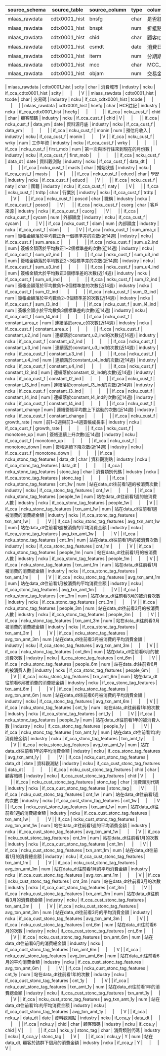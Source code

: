 | source_schema | source_table                 | source_column   | type | column_chinese_name                            | db       | schema | table                          | column          | id | sha256 | convert |
|---------------|------------------------------|-----------------|------|------------------------------------------------|----------|--------|--------------------------------|-----------------|----|--------|---------|
| mlaas_rawdata | cdtx0001_hist                | bnsfg           | char | 是否紅利交易                                   | industry | ncku   | if_cca_cdtx0001_hist           | bnsfg           | 　 | 　     | 　      |
| mlaas_rawdata | cdtx0001_hist                | bnspt           | num  | 折抵點數                                       | industry | ncku   | if_cca_cdtx0001_hist           | bnspt           | 　 | 　     | 　      |
| mlaas_rawdata | cdtx0001_hist                | chid            | char | 顧客ID                                         | industry | ncku   | if_cca_cdtx0001_hist           | chid            | V  | 　     | 　      |
| mlaas_rawdata | cdtx0001_hist                | csmdt           | date | 消費日期                                       | industry | ncku   | if_cca_cdtx0001_hist           | csmdt           | 　 | 　     | 　      |
| mlaas_rawdata | cdtx0001_hist                | iterm           | num  | 分期期數                                       | industry | ncku   | if_cca_cdtx0001_hist           | iterm           | 　 | 　     | 　      |
| mlaas_rawdata | cdtx0001_hist                | mcc             | char | MCC_CODE                                       | industry | ncku   | if_cca_cdtx0001_hist           | mcc             | 　 | 　     | V       |
| mlaas_rawdata | cdtx0001_hist                | objam           | num  | 交易金額-台幣                                  | industry | ncku   | if_cca_cdtx0001_hist           | objam           | 　 | 　     | V       |

| mlaas_rawdata | cdtx0001_hist                | scity           | char | 消費城市                                       | industry | ncku   | if_cca_cdtx0001_hist           | scity           | 　 | 　     | V       |
| mlaas_rawdata | cdtx0001_hist                | tcode           | char | 交易碼                                         | industry | ncku   | if_cca_cdtx0001_hist           | tcode           | 　 | 　     | 　      |
| mlaas_rawdata | cdtx0001_hist                | hcefg           | char | HCE註記                                        | industry | ncku   | if_cca_cdtx0001_hist           | hcefg           | 　 | 　     | 　      |
| if_cca        | ncku_cust_f                  | chid            | char | 顧客暗碼                                       | industry | ncku   | if_cca_cust_f                  | chid            | V  | 　     | 　      |
| if_cca        | ncku_cust_f                  | data_ym         | date | 資料源月底                                     | industry | ncku   | if_cca_cust_f                  | data_ym         | 　 | 　     | 　      |
| if_cca        | ncku_cust_f                  | monin           | num  | 預估月收入                                     | industry | ncku   | if_cca_cust_f                  | monin           | 　 | 　     | V       |
| if_cca        | ncku_cust_f                  | wrky            | num  | 工作年資                                       | industry | ncku   | if_cca_cust_f                  | wrky            | 　 | 　     | 　      |
| if_cca        | ncku_cust_f                  | first_mob       | num  | 第一次與本行往來到現在的月份數                 | industry | ncku   | if_cca_cust_f                  | first_mob       | 　 | 　     | 　      |
| if_cca        | ncku_cust_f                  | data_dt         | date | 資料觀測點                                     | industry | ncku   | if_cca_cust_f                  | data_dt         | 　 | 　     | 　      |
| if_cca        | ncku_cust_f                  | masts           | char | 婚姻狀態                                       | industry | ncku   | if_cca_cust_f                  | masts           | 　 | V      | 　      |
| if_cca        | ncku_cust_f                  | educd           | char | 學歷                                           | industry | ncku   | if_cca_cust_f                  | educd           | 　 | V      | 　      |
| if_cca        | ncku_cust_f                  | naty            | char | 國籍                                           | industry | ncku   | if_cca_cust_f                  | naty            | 　 | V      | 　      |
| if_cca        | ncku_cust_f                  | trdtp           | char | 行業別                                         | industry | ncku   | if_cca_cust_f                  | trdtp           | 　 | V      | 　      |
| if_cca        | ncku_cust_f                  | poscd           | char | 職稱                                           | industry | ncku   | if_cca_cust_f                  | poscd           | 　 | V      | 　      |
| if_cca        | ncku_cust_f                  | cuorg           | char | 客戶來源                                       | industry | ncku   | if_cca_cust_f                  | cuorg           | 　 | V      | 　      |
| if_cca        | ncku_cust_f                  | cycam           | num  | 外部額度                                       | industry | ncku   | if_cca_cust_f                  | cycam           | 　 | 　     | V       |
| if_cca        | ncku_cust_f                  | slam            | num  | 內部額度                                       | industry | ncku   | if_cca_cust_f                  | slam            | 　 | 　     | V       |
| if_cca        | ncku_cust_f                  | sum_area_c      | num  | 簽帳金額落於平均數正負一個標準差的次數(近14週) | industry | ncku   | if_cca_cust_f                  | sum_area_c      | 　 | 　     | 　      |
| if_cca        | ncku_cust_f                  | sum_u2_ind      | num  | 簽帳金額落於平均數正1~2個標準差的次數(近14週)  | industry | ncku   | if_cca_cust_f                  | sum_u2_ind      | 　 | 　     | 　      |
| if_cca        | ncku_cust_f                  | sum_u3_ind      | num  | 簽帳金額落於平均數正2~3個標準差的次數(近14週)  | industry | ncku   | if_cca_cust_f                  | sum_u3_ind      | 　 | 　     | 　      |
| if_cca        | ncku_cust_f                  | sum_u4_ind      | num  | 簽帳金額大於平均數正3個標準差的次數(近14週)    | industry | ncku   | if_cca_cust_f                  | sum_u4_ind      | 　 | 　     | 　      |
| if_cca        | ncku_cust_f                  | sum_l2_ind      | num  | 簽帳金額落於平均數負1~2個標準差的次數(近14週)  | industry | ncku   | if_cca_cust_f                  | sum_l2_ind      | 　 | 　     | 　      |
| if_cca        | ncku_cust_f                  | sum_l3_ind      | num  | 簽帳金額落於平均數負2~3個標準差的次數(近14週)  | industry | ncku   | if_cca_cust_f                  | sum_l3_ind      | 　 | 　     | 　      |
| if_cca        | ncku_cust_f                  | sum_l4_ind      | num  | 簽帳金額小於平均數負3個標準差的次數(近14週)    | industry | ncku   | if_cca_cust_f                  | sum_l4_ind      | 　 | 　     | 　      |
| if_cca        | ncku_cust_f                  | constant_area_c | num  | 連續落於area_c的次數(近14週)                   | industry | ncku   | if_cca_cust_f                  | constant_area_c | 　 | 　     | 　      |
| if_cca        | ncku_cust_f                  | constant_u2_ind | num  | 連續落於constant_u2_ind的次數(近14週)          | industry | ncku   | if_cca_cust_f                  | constant_u2_ind | 　 | 　     | 　      |
| if_cca        | ncku_cust_f                  | constant_u3_ind | num  | 連續落於constant_u3_ind的次數(近14週)          | industry | ncku   | if_cca_cust_f                  | constant_u3_ind | 　 | 　     | 　      |
| if_cca        | ncku_cust_f                  | constant_u4_ind | num  | 連續落於constant_u4_ind的次數(近14週)          | industry | ncku   | if_cca_cust_f                  | constant_u4_ind | 　 | 　     | 　      |
| if_cca        | ncku_cust_f                  | constant_l2_ind | num  | 連續落於constant_l2_ind的次數(近14週)          | industry | ncku   | if_cca_cust_f                  | constant_l2_ind | 　 | 　     | 　      |
| if_cca        | ncku_cust_f                  | constant_l3_ind | num  | 連續落於constant_l3_ind的次數(近14週)          | industry | ncku   | if_cca_cust_f                  | constant_l3_ind | 　 | 　     | 　      |
| if_cca        | ncku_cust_f                  | constant_l4_ind | num  | 連續落於constant_l4_ind的次數(近14週)          | industry | ncku   | if_cca_cust_f                  | constant_l4_ind | 　 | 　     | 　      |
| if_cca        | ncku_cust_f                  | constant_change | num  | 連續簽帳平均數上下跳動的次數(近14週)           | industry | ncku   | if_cca_cust_f                  | constant_change | 　 | 　     | 　      |
| if_cca        | ncku_cust_f                  | growth_rate     | num  | 前1~2週與前3~4週簽帳成長率                     | industry | ncku   | if_cca_cust_f                  | growth_rate     | 　 | 　     | 　      |
| if_cca        | ncku_cust_f                  | monotone_up     | num  | 簽帳連續上升次數(近14週)                       | industry | ncku   | if_cca_cust_f                  | monotone_up     | 　 | 　     | 　      |
| if_cca        | ncku_cust_f                  | monotone_down   | num  | 簽帳連續下降次數(近14週)                       | industry | ncku   | if_cca_cust_f                  | monotone_down   | 　 | 　     | 　      |
| if_cca        | ncku_stonc_tag_features      | data_dt         | char | 資料觀測點                                     | industry | ncku   | if_cca_stonc_tag_features      | data_dt         | 　 | 　     | 　      |
| if_cca        | ncku_stonc_tag_features      | stonc_tag       | char | 消費類別代碼                                   | industry | ncku   | if_cca_stonc_tag_features      | stonc_tag       | 　 | 　     | 　      |
| if_cca        | ncku_stonc_tag_features      | cnt_1w          | num  | 站在data_dt往前看1週的被消費次數               | industry | ncku   | if_cca_stonc_tag_features      | cnt_1w          | 　 | 　     | 　      |
| if_cca        | ncku_stonc_tag_features      | people_1w       | num  | 站在data_dt往前看1週的被消費人數               | industry | ncku   | if_cca_stonc_tag_features      | people_1w       | 　 | 　     | V       |
| if_cca        | ncku_stonc_tag_features      | txn_amt_1w      | num  | 站在data_dt往前看1週被消費的消費總金額         | industry | ncku   | if_cca_stonc_tag_features      | txn_amt_1w      | 　 | 　     | V       |
| if_cca        | ncku_stonc_tag_features      | avg_txn_amt_1w  | num  | 站在data_dt往前看1週被消費的平均消費金額       | industry | ncku   | if_cca_stonc_tag_features      | avg_txn_amt_1w  | 　 | 　     | V       |
| if_cca        | ncku_stonc_tag_features      | cnt_1m          | num  | 站在data_dt往前看1月的被消費次數               | industry | ncku   | if_cca_stonc_tag_features      | cnt_1m          | 　 | 　     | V       |
| if_cca        | ncku_stonc_tag_features      | people_1m       | num  | 站在data_dt往前看1月的被消費人數               | industry | ncku   | if_cca_stonc_tag_features      | people_1m       | 　 | 　     | V       |
| if_cca        | ncku_stonc_tag_features      | txn_amt_1m      | num  | 站在data_dt往前看1月被消費的消費總金額         | industry | ncku   | if_cca_stonc_tag_features      | txn_amt_1m      | 　 | 　     | V       |
| if_cca        | ncku_stonc_tag_features      | avg_txn_amt_1m  | num  | 站在data_dt往前看1月被消費的平均消費金額       | industry | ncku   | if_cca_stonc_tag_features      | avg_txn_amt_1m  | 　 | 　     | V       |
| if_cca        | ncku_stonc_tag_features      | cnt_3m          | num  | 站在data_dt往前看3月的被消費次數               | industry | ncku   | if_cca_stonc_tag_features      | cnt_3m          | 　 | 　     | V       |
| if_cca        | ncku_stonc_tag_features      | people_3m       | num  | 站在data_dt往前看3月的被消費人數               | industry | ncku   | if_cca_stonc_tag_features      | people_3m       | 　 | 　     | V       |
| if_cca        | ncku_stonc_tag_features      | txn_amt_3m      | num  | 站在data_dt往前看3月被消費的消費總金額         | industry | ncku   | if_cca_stonc_tag_features      | txn_amt_3m      | 　 | 　     | V       |
| if_cca        | ncku_stonc_tag_features      | avg_txn_amt_3m  | num  | 站在data_dt往前看3月被消費的平均消費金額       | industry | ncku   | if_cca_stonc_tag_features      | avg_txn_amt_3m  | 　 | 　     | V       |
| if_cca        | ncku_stonc_tag_features      | cnt_6m          | num  | 站在data_dt往前看6月的被消費次數               | industry | ncku   | if_cca_stonc_tag_features      | cnt_6m          | 　 | 　     | V       |
| if_cca        | ncku_stonc_tag_features      | people_6m       | num  | 站在data_dt往前看6月的被消費人數               | industry | ncku   | if_cca_stonc_tag_features      | people_6m       | 　 | 　     | V       |
| if_cca        | ncku_stonc_tag_features      | txn_amt_6m      | num  | 站在data_dt往前看6月被消費的消費總金額         | industry | ncku   | if_cca_stonc_tag_features      | txn_amt_6m      | 　 | 　     | V       |
| if_cca        | ncku_stonc_tag_features      | avg_txn_amt_6m  | num  | 站在data_dt往前看6月被消費的平均消費金額       | industry | ncku   | if_cca_stonc_tag_features      | avg_txn_amt_6m  | 　 | 　     | V       |
| if_cca        | ncku_stonc_tag_features      | cnt_1y          | num  | 站在data_dt往前看1年的次數                     | industry | ncku   | if_cca_stonc_tag_features      | cnt_1y          | 　 | 　     | V       |
| if_cca        | ncku_stonc_tag_features      | people_1y       | num  | 站在data_dt往前看1年的被消費人數               | industry | ncku   | if_cca_stonc_tag_features      | people_1y       | 　 | 　     | V       |
| if_cca        | ncku_stonc_tag_features      | txn_amt_1y      | num  | 站在data_dt往前看1年的消費總金額               | industry | ncku   | if_cca_stonc_tag_features      | txn_amt_1y      | 　 | 　     | V       |
| if_cca        | ncku_stonc_tag_features      | avg_txn_amt_1y  | num  | 站在data_dt往前看1年的平均消費金額             | industry | ncku   | if_cca_stonc_tag_features      | avg_txn_amt_1y  | 　 | 　     | V       |
| if_cca        | ncku_cust_stonc_tag_features | data_dt         | date | 資料觀測點                                     | industry | ncku   | if_cca_cust_stonc_tag_features | data_dt         | 　 | 　     | 　      |
| if_cca        | ncku_cust_stonc_tag_features | chid            | char | 顧客暗碼                                       | industry | ncku   | if_cca_cust_stonc_tag_features | chid            | V  | 　     | 　      |
| if_cca        | ncku_cust_stonc_tag_features | stonc_tag       | char | 消費類別代碼                                   | industry | ncku   | if_cca_cust_stonc_tag_features | stonc_tag       | 　 | V      | 　      |
| if_cca        | ncku_cust_stonc_tag_features | cnt_1w          | num  | 站在data_dt往前看1週的次數                     | industry | ncku   | if_cca_cust_stonc_tag_features | cnt_1w          | 　 | 　     | V       |
| if_cca        | ncku_cust_stonc_tag_features | txn_amt_1w      | num  | 站在data_dt往前看1週的消費總金額               | industry | ncku   | if_cca_cust_stonc_tag_features | txn_amt_1w      | 　 | 　     | V       |
| if_cca        | ncku_cust_stonc_tag_features | avg_txn_amt_1w  | num  | 站在data_dt往前看1週的平均消費金額             | industry | ncku   | if_cca_cust_stonc_tag_features | avg_txn_amt_1w  | 　 | 　     | V       |
| if_cca        | ncku_cust_stonc_tag_features | cnt_1m          | num  | 站在data_dt往前看1月的次數                     | industry | ncku   | if_cca_cust_stonc_tag_features | cnt_1m          | 　 | 　     | V       |
| if_cca        | ncku_cust_stonc_tag_features | txn_amt_1m      | num  | 站在data_dt往前看1月的消費總金額               | industry | ncku   | if_cca_cust_stonc_tag_features | txn_amt_1m      | 　 | 　     | V       |
| if_cca        | ncku_cust_stonc_tag_features | avg_txn_amt_1m  | num  | 站在data_dt往前看1月的平均消費金額             | industry | ncku   | if_cca_cust_stonc_tag_features | avg_txn_amt_1m  | 　 | 　     | V       |
| if_cca        | ncku_cust_stonc_tag_features | cnt_3m          | num  | 站在data_dt往前看3月的次數                     | industry | ncku   | if_cca_cust_stonc_tag_features | cnt_3m          | 　 | 　     | V       |
| if_cca        | ncku_cust_stonc_tag_features | txn_amt_3m      | num  | 站在data_dt往前看3月的消費總金額               | industry | ncku   | if_cca_cust_stonc_tag_features | txn_amt_3m      | 　 | 　     | V       |
| if_cca        | ncku_cust_stonc_tag_features | avg_txn_amt_3m  | num  | 站在data_dt往前看3月的平均消費金額             | industry | ncku   | if_cca_cust_stonc_tag_features | avg_txn_amt_3m  | 　 | 　     | V       |
| if_cca        | ncku_cust_stonc_tag_features | cnt_6m          | num  | 站在data_dt往前看6月的次數                     | industry | ncku   | if_cca_cust_stonc_tag_features | cnt_6m          | 　 | 　     | V       |
| if_cca        | ncku_cust_stonc_tag_features | txn_amt_6m      | num  | 站在data_dt往前看6月的消費總金額               | industry | ncku   | if_cca_cust_stonc_tag_features | txn_amt_6m      | 　 | 　     | V       |
| if_cca        | ncku_cust_stonc_tag_features | avg_txn_amt_6m  | num  | 站在data_dt往前看6月的平均消費金額             | industry | ncku   | if_cca_cust_stonc_tag_features | avg_txn_amt_6m  | 　 | 　     | V       |
| if_cca        | ncku_cust_stonc_tag_features | cnt_1y          | num  | 站在data_dt往前看1年的次數                     | industry | ncku   | if_cca_cust_stonc_tag_features | cnt_1y          | 　 | 　     | V       |
| if_cca        | ncku_cust_stonc_tag_features | txn_amt_1y      | num  | 站在data_dt往前看1年的消費總金額               | industry | ncku   | if_cca_cust_stonc_tag_features | txn_amt_1y      | 　 | 　     | V       |
| if_cca        | ncku_cust_stonc_tag_features | avg_txn_amt_1y  | num  | 站在data_dt往前看1年的平均消費金額             | industry | ncku   | if_cca_cust_stonc_tag_features | avg_txn_amt_1y  | 　 | 　     | V       |
| if_cca        | ncku_y                       | data_dt         | date | 資料觀測點                                     | industry | ncku   | if_cca_y                       | data_dt         | 　 | 　     | 　      |
| if_cca        | ncku_y                       | chid            | char | 顧客暗碼                                       | industry | ncku   | if_cca_y                       | chid            | V  | 　     | 　      |
| if_cca        | ncku_y                       | stonc_tag       | char | 消費類別代碼                                   | industry | ncku   | if_cca_y                       | stonc_tag       | 　 | V      | 　      |
| if_cca        | ncku_y                       | Y               | num  | 站在data_dt, 顧客於該群下個月的消費金額        | industry | ncku   | if_cca_y                       | Y               | 　 | 　     | V       |
